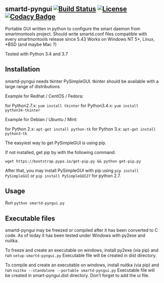
## smartd-pyngui  [![Build Status](https://travis-ci.org/deajan/smartd_pyngui.svg?branch=master)](https://travis-ci.org/deajan/smartd_pyngui) [![License](https://img.shields.io/badge/License-BSD%203--Clause-blue.svg)](https://opensource.org/licenses/BSD-3-Clause) [![Codacy Badge](https://api.codacy.com/project/badge/Grade/5212dc9547ca4d6e9aafcea945f1fb93)](https://app.codacy.com/app/ozy/smartd_pyngui?utm_source=github.com&utm_medium=referral&utm_content=deajan/smartd_pyngui&utm_campaign=Badge_Grade_Dashboard)



Portable GUI written in python to configure the smart daemon from smartmontools project.
Should write smartd.conf files compatible with every smartmontools release since 5.43
Works on Windows NT 5+, Linux, *BSD (and maybe Mac ?)

Tested with Python 3.4 and 3.7

## Installation

smartd-pyngui needs tkinter PySimpleGUI.
tkinter should be available with a large range of distributions

Example for Redhat / CentOS / Fedora:

for Python2.7.x: ```yum install tkinter```
for Python3.4.x: ```yum install python34-tkinter```

Example for Debian / Ubuntu / Mint:

for Python 2.x: ```apt-get install python-tk```
for Python 3.x: ```apt-get install python3-tk```

The easyiest way to get PySimpleGUI is using pip.

If not installed, get pip by with the following command:

```wget https://bootstrap.pypa.io/get-pip.py && python get-pip.py```

After that, you may install PySimpleGUI with pip using ```pip install PySimpleGUI``` or ```pip install PySimpleGUI27``` for python 2.7.

## Usage

Run
```python smartd-pyngui.py```

## Executable files

smartd-pyngui may be freezed or compiled after it has been converted to C code.
As of today it has been tested under Windows with py2exe and nuitka.

To freeze and create an executable on windows, install py2exe (via pip) and run ```setup-smartd-pyngui.py```
Executable file will be created in dist directory.

To compile and create an executable on windows, install nuitka (via pip) and run 
```nuitka --standalone --portable smartd-pyngui.py```
Executable file will be created in smart-pyngui.dist directory. Don't forget to add the ui file.

